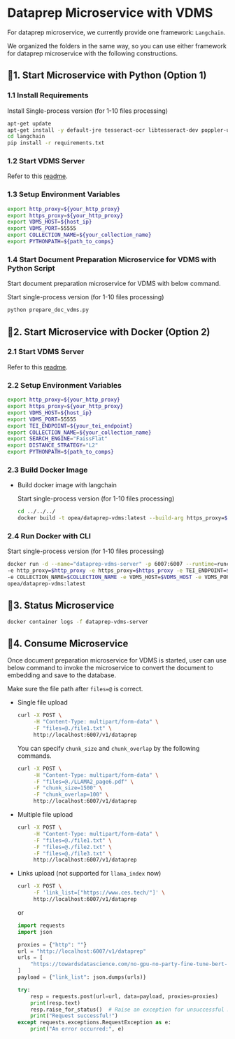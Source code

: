 # Dataprep Microservice with VDMS

For dataprep microservice, we currently provide one framework: `Langchain`.

<!-- We also provide `Langchain_ray` which uses ray to parallel the data prep for multi-file performance improvement(observed 5x - 15x speedup by processing 1000 files/links.). -->

We organized the folders in the same way, so you can use either framework for dataprep microservice with the following constructions.

## 🚀1. Start Microservice with Python (Option 1)

### 1.1 Install Requirements

Install Single-process version (for 1-10 files processing)

```bash
apt-get update
apt-get install -y default-jre tesseract-ocr libtesseract-dev poppler-utils
cd langchain
pip install -r requirements.txt
```

<!-- - option 2: Install multi-process version (for >10 files processing)

```bash
cd langchain_ray; pip install -r requirements_ray.txt
``` -->

### 1.2 Start VDMS Server

Refer to this [readme](../../../vectorstores/vdms/README.md).

### 1.3 Setup Environment Variables

```bash
export http_proxy=${your_http_proxy}
export https_proxy=${your_http_proxy}
export VDMS_HOST=${host_ip}
export VDMS_PORT=55555
export COLLECTION_NAME=${your_collection_name}
export PYTHONPATH=${path_to_comps}
```

### 1.4 Start Document Preparation Microservice for VDMS with Python Script

Start document preparation microservice for VDMS with below command.

Start single-process version (for 1-10 files processing)

```bash
python prepare_doc_vdms.py
```

<!-- - option 2: Start multi-process version (for >10 files processing)

```bash
python prepare_doc_redis_on_ray.py
``` -->

## 🚀2. Start Microservice with Docker (Option 2)

### 2.1 Start VDMS Server

Refer to this [readme](../../../vectorstores/vdms/README.md).

### 2.2 Setup Environment Variables

```bash
export http_proxy=${your_http_proxy}
export https_proxy=${your_http_proxy}
export VDMS_HOST=${host_ip}
export VDMS_PORT=55555
export TEI_ENDPOINT=${your_tei_endpoint}
export COLLECTION_NAME=${your_collection_name}
export SEARCH_ENGINE="FaissFlat"
export DISTANCE_STRATEGY="L2"
export PYTHONPATH=${path_to_comps}
```

### 2.3 Build Docker Image

- Build docker image with langchain

  Start single-process version (for 1-10 files processing)

  ```bash
  cd ../../../
  docker build -t opea/dataprep-vdms:latest --build-arg https_proxy=$https_proxy --build-arg http_proxy=$http_proxy -f comps/dataprep/vdms/langchain/Dockerfile .
  ```

<!-- - option 2: Start multi-process version (for >10 files processing)

```bash
cd ../../../../
docker build -t opea/dataprep-on-ray-vdms:latest --build-arg https_proxy=$https_proxy --build-arg http_proxy=$http_proxy -f comps/dataprep/vdms/langchain_ray/Dockerfile . -->

### 2.4 Run Docker with CLI

Start single-process version (for 1-10 files processing)

```bash
docker run -d --name="dataprep-vdms-server" -p 6007:6007 --runtime=runc --ipc=host \
-e http_proxy=$http_proxy -e https_proxy=$https_proxy -e TEI_ENDPOINT=$TEI_ENDPOINT \
-e COLLECTION_NAME=$COLLECTION_NAME -e VDMS_HOST=$VDMS_HOST -e VDMS_PORT=$VDMS_PORT \
opea/dataprep-vdms:latest
```

<!-- - option 2: Start multi-process version (for >10 files processing)

```bash
docker run -d --name="dataprep-vdms-server" -p 6007:6007 --runtime=runc --ipc=host \
-e http_proxy=$http_proxy -e https_proxy=$https_proxy \
-e COLLECTION_NAME=$COLLECTION_NAME -e VDMS_HOST=$VDMS_HOST -e VDMS_PORT=$VDMS_PORT \
-e TIMEOUT_SECONDS=600 opea/dataprep-on-ray-vdms:latest
``` -->

## 🚀3. Status Microservice

```bash
docker container logs -f dataprep-vdms-server
```

## 🚀4. Consume Microservice

Once document preparation microservice for VDMS is started, user can use below command to invoke the microservice to convert the document to embedding and save to the database.

Make sure the file path after `files=@` is correct.

- Single file upload

  ```bash
  curl -X POST \
       -H "Content-Type: multipart/form-data" \
       -F "files=@./file1.txt" \
       http://localhost:6007/v1/dataprep
  ```

  You can specify `chunk_size` and `chunk_overlap` by the following commands.

  ```bash
  curl -X POST \
       -H "Content-Type: multipart/form-data" \
       -F "files=@./LLAMA2_page6.pdf" \
       -F "chunk_size=1500" \
       -F "chunk_overlap=100" \
       http://localhost:6007/v1/dataprep
  ```

- Multiple file upload

  ```bash
  curl -X POST \
       -H "Content-Type: multipart/form-data" \
       -F "files=@./file1.txt" \
       -F "files=@./file2.txt" \
       -F "files=@./file3.txt" \
       http://localhost:6007/v1/dataprep
  ```

- Links upload (not supported for `llama_index` now)

  ```bash
  curl -X POST \
       -F 'link_list=["https://www.ces.tech/"]' \
       http://localhost:6007/v1/dataprep
  ```

  or

  ```python
  import requests
  import json

  proxies = {"http": ""}
  url = "http://localhost:6007/v1/dataprep"
  urls = [
      "https://towardsdatascience.com/no-gpu-no-party-fine-tune-bert-for-sentiment-analysis-with-vertex-ai-custom-jobs-d8fc410e908b?source=rss----7f60cf5620c9---4"
  ]
  payload = {"link_list": json.dumps(urls)}

  try:
      resp = requests.post(url=url, data=payload, proxies=proxies)
      print(resp.text)
      resp.raise_for_status()  # Raise an exception for unsuccessful HTTP status codes
      print("Request successful!")
  except requests.exceptions.RequestException as e:
      print("An error occurred:", e)
  ```
